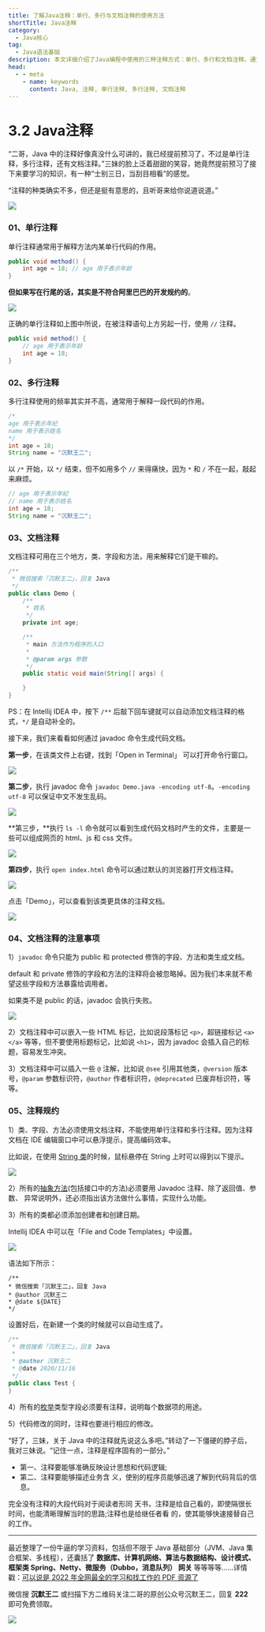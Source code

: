 ```yaml
---
title: 了解Java注释：单行、多行与文档注释的使用方法
shortTitle: Java注释
category:
  - Java核心
tag:
  - Java语法基础
description: 本文详细介绍了Java编程中使用的三种注释方式：单行、多行和文档注释。通过对这三种注释类型的讲解和示例，您将了解它们的应用场景和使用技巧，提高代码的可读性和维护性。
head:
  - - meta
    - name: keywords
      content: Java, 注释, 单行注释, 多行注释, 文档注释
---
```


# 3.2 Java注释

“二哥，Java 中的注释好像真没什么可讲的，我已经提前预习了，不过是单行注释，多行注释，还有文档注释。”三妹的脸上泛着甜甜的笑容，她竟然提前预习了接下来要学习的知识，有一种“士别三日，当刮目相看”的感觉。

“注释的种类确实不多，但还是挺有意思的，且听哥来给你说道说道。”

![](https://cdn.tobebetterjavaer.com/tobebetterjavaer/images/overview/fourteen-01.png)

### 01、单行注释

单行注释通常用于解释方法内某单行代码的作用。

```java
public void method() {
    int age = 18; // age 用于表示年龄
}
```

**但如果写在行尾的话，其实是不符合阿里巴巴的开发规约的**。

![](https://cdn.tobebetterjavaer.com/tobebetterjavaer/images/overview/fourteen-02.png)

正确的单行注释如上图中所说，在被注释语句上方另起一行，使用 `//` 注释。

```java
public void method() {
    // age 用于表示年龄
    int age = 18;
}
```

### 02、多行注释

多行注释使用的频率其实并不高，通常用于解释一段代码的作用。

```java
/*
age 用于表示年纪
name 用于表示姓名
*/
int age = 18;
String name = "沉默王二";
```

以 `/*` 开始，以 `*/` 结束，但不如用多个 `//` 来得痛快，因为 `*` 和 `/` 不在一起，敲起来麻烦。

```java
// age 用于表示年纪
// name 用于表示姓名
int age = 18;
String name = "沉默王二";
```

### 03、文档注释

文档注释可用在三个地方，类、字段和方法，用来解释它们是干嘛的。

```java
/**
 * 微信搜索「沉默王二」，回复 Java
 */
public class Demo {
    /**
     * 姓名
     */
    private int age;

    /**
     * main 方法作为程序的入口
     *
     * @param args 参数
     */
    public static void main(String[] args) {

    }
}
```

PS：在 Intellij IDEA 中，按下 `/**` 后敲下回车键就可以自动添加文档注释的格式，`*/` 是自动补全的。

接下来，我们来看看如何通过 javadoc 命令生成代码文档。

**第一步**，在该类文件上右键，找到「Open in Terminal」 可以打开命令行窗口。

![](https://cdn.tobebetterjavaer.com/tobebetterjavaer/images/overview/fourteen-03.png)

**第二步**，执行 javadoc 命令 `javadoc Demo.java -encoding utf-8`。`-encoding utf-8` 可以保证中文不发生乱码。

![](https://cdn.tobebetterjavaer.com/tobebetterjavaer/images/overview/fourteen-04.png)

**第三步，**执行 `ls -l` 命令就可以看到生成代码文档时产生的文件，主要是一些可以组成网页的 html、js 和 css 文件。

![](https://cdn.tobebetterjavaer.com/tobebetterjavaer/images/overview/fourteen-05.png)

**第四步**，执行 `open index.html` 命令可以通过默认的浏览器打开文档注释。

![](https://cdn.tobebetterjavaer.com/tobebetterjavaer/images/overview/fourteen-06.png)

点击「Demo」，可以查看到该类更具体的注释文档。

![](https://cdn.tobebetterjavaer.com/tobebetterjavaer/images/overview/fourteen-07.png)

### 04、文档注释的注意事项

1）`javadoc` 命令只能为 public 和 protected 修饰的字段、方法和类生成文档。

default 和 private 修饰的字段和方法的注释将会被忽略掉。因为我们本来就不希望这些字段和方法暴露给调用者。

如果类不是 public 的话，javadoc 会执行失败。

![](https://cdn.tobebetterjavaer.com/tobebetterjavaer/images/overview/fourteen-08.png)

2）文档注释中可以嵌入一些 HTML 标记，比如说段落标记 `<p>`，超链接标记 `<a></a>` 等等，但不要使用标题标记，比如说 `<h1>`，因为 javadoc 会插入自己的标题，容易发生冲突。

3）文档注释中可以插入一些 `@` 注解，比如说 `@see` 引用其他类，`@version` 版本号，`@param` 参数标识符，`@author` 作者标识符，`@deprecated` 已废弃标识符，等等。

### 05、注释规约

1）类、字段、方法必须使用文档注释，不能使用单行注释和多行注释。因为注释文档在 IDE 编辑窗口中可以悬浮提示，提高编码效率。

比如说，在使用 [String 类](https://tobebetterjavaer.com/string/immutable.html)的时候，鼠标悬停在 String 上时可以得到以下提示。

![](https://cdn.tobebetterjavaer.com/tobebetterjavaer/images/overview/fourteen-09.png)

2）所有的[抽象方法](https://tobebetterjavaer.com/oo/abstract.html)(包括接口中的方法)必须要用 Javadoc 注释、除了返回值、参数、 异常说明外，还必须指出该方法做什么事情，实现什么功能。

3）所有的类都必须添加创建者和创建日期。

Intellij IDEA 中可以在「File and Code Templates」中设置。

![](https://cdn.tobebetterjavaer.com/tobebetterjavaer/images/overview/fourteen-10.png)

语法如下所示：

```
/**
* 微信搜索「沉默王二」，回复 Java
* @author 沉默王二
* @date ${DATE}
*/
```

设置好后，在新建一个类的时候就可以自动生成了。

```java
/**
 * 微信搜索「沉默王二」，回复 Java
 *
 * @author 沉默王二
 * @date 2020/11/16
 */
public class Test {
}
```

4）所有的[枚举](https://tobebetterjavaer.com/basic-extra-meal/enum.html)类型字段必须要有注释，说明每个数据项的用途。

5）代码修改的同时，注释也要进行相应的修改。

“好了，三妹，关于 Java 中的注释就先说这么多吧。”转动了一下僵硬的脖子后，我对三妹说。“记住一点，注释是程序固有的一部分。”

- 第一、注释要能够准确反映设计思想和代码逻辑;
- 第二、注释要能够描述业务含 义，使别的程序员能够迅速了解到代码背后的信息。

完全没有注释的大段代码对于阅读者形同 天书，注释是给自己看的，即使隔很长时间，也能清晰理解当时的思路;注释也是给继任者看 的，使其能够快速接替自己的工作。

---

最近整理了一份牛逼的学习资料，包括但不限于 Java 基础部分（JVM、Java 集合框架、多线程），还囊括了 **数据库、计算机网络、算法与数据结构、设计模式、框架类 Spring、Netty、微服务（Dubbo，消息队列） 网关** 等等等等……详情戳：[可以说是 2022 年全网最全的学习和找工作的 PDF 资源了](https://tobebetterjavaer.com/pdf/programmer-111.html)

微信搜 **沉默王二** 或扫描下方二维码关注二哥的原创公众号沉默王二，回复 **222** 即可免费领取。

![](https://cdn.tobebetterjavaer.com/tobebetterjavaer/images/gongzhonghao.png)

